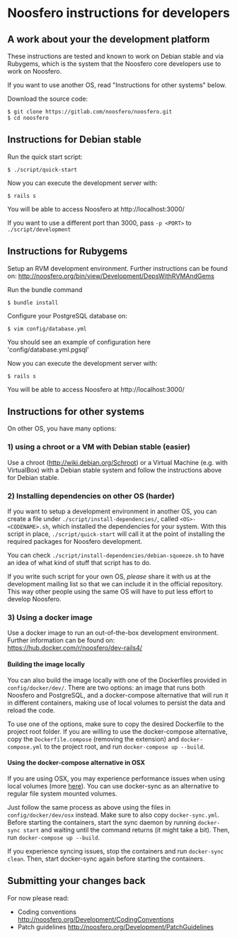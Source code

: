 Noosfero instructions for developers
====================================

A work about your the development platform
------------------------------------------

These instructions are tested and known to work on Debian stable and via Rubygems, which is the system that the Noosfero core developers use to work on Noosfero.

If you want to use another OS, read "Instructions for other systems" below.

Download the source code:

    $ git clone https://gitlab.com/noosfero/noosfero.git
    $ cd noosfero


Instructions for Debian stable
------------------------------

Run the quick start script:

    $ ./script/quick-start

Now you can execute the development server with:

    $ rails s

You will be able to access Noosfero at http://localhost:3000/

If you want to use a different port than 3000, pass `-p <PORT>` to `./script/development`


Instructions for Rubygems
------------------------------

Setup an RVM development environment. Further instructions can be found on: http://noosfero.org/bin/view/Development/DepsWithRVMAndGems

Run the bundle command

    $ bundle install

Configure your PostgreSQL database on:

    $ vim config/database.yml
   
You should see an example of configuration here 'config/database.yml.pgsql'

Now you can execute the development server with:

    $ rails s

You will be able to access Noosfero at http://localhost:3000/


Instructions for other systems
------------------------------

On other OS, you have many options:

### 1) using a chroot or a VM with Debian stable (easier)

Use a chroot (http://wiki.debian.org/Schroot) or a Virtual Machine (e.g. with VirtualBox) with a Debian stable system and follow the instructions above for Debian stable.

### 2) Installing dependencies on other OS (harder)

If you want to setup a development environment in another OS, you can create a file under `./script/install-dependencies/`, called `<OS>-<CODENAME>.sh`, which installed the dependencies for your system. With this script in place, `./script/quick-start` will call it at the point of installing the required packages for Noosfero development.

You can check `./script/install-dependencies/debian-squeeze.sh` to have an idea of what kind of stuff that script has to do.

If you write such script for your own OS, *please* share it with us at the development mailing list so that we can include it in the official repository. This way other people using the same OS will have to put less effort to develop Noosfero.

### 3) Using a docker image

Use a docker image to run an out-of-the-box development environment. Further information can be found on: https://hub.docker.com/r/noosfero/dev-rails4/

#### Building the image locally

You can also build the image locally with one of the Dockerfiles provided in `config/docker/dev/`. There are two options: an image that runs both Noosfero and PostgreSQL, and a docker-compose alternative that will run it in different containers, making use of local volumes to persist the data and reload the code.

To use one of the options, make sure to copy the desired Dockerfile to the project root folder. If you are willing to use the docker-compose alternative, copy the `Dockerfile.compose` (removing the extension) and `docker-compose.yml` to the project root, and run `docker-compose up --build`.

#### Using the docker-compose alternative in OSX

If you are using OSX, you may experience performance issues when using local volumes (more [here](https://github.com/docker/for-mac/issues/77)). You can use docker-sync as an alternative to regular file system mounted volumes.

Just follow the same process as above using the files in `config/docker/dev/osx` instead. Make sure to also copy `docker-sync.yml`. Before starting the containers, start the sync daemon by running `docker-sync start` and waiting until the command returns (it might take a bit). Then, run `docker-compose up --build`.

If you experience syncing issues, stop the containers and run `docker-sync clean`. Then, start docker-sync again before starting the containers.

Submitting your changes back
----------------------------

For now please read:

- Coding conventions
  http://noosfero.org/Development/CodingConventions
- Patch guidelines
  http://noosfero.org/Development/PatchGuidelines
